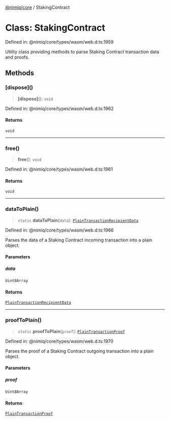 [@nimiq/core](../globals.md) / StakingContract

# Class: StakingContract

Defined in: @nimiq/core/types/wasm/web.d.ts:1959

Utility class providing methods to parse Staking Contract transaction data and proofs.

## Methods

### \[dispose\]()

> **\[dispose\]**(): `void`

Defined in: @nimiq/core/types/wasm/web.d.ts:1962

#### Returns

`void`

***

### free()

> **free**(): `void`

Defined in: @nimiq/core/types/wasm/web.d.ts:1961

#### Returns

`void`

***

### dataToPlain()

> `static` **dataToPlain**(`data`): [`PlainTransactionRecipientData`](../type-aliases/PlainTransactionRecipientData.md)

Defined in: @nimiq/core/types/wasm/web.d.ts:1966

Parses the data of a Staking Contract incoming transaction into a plain object.

#### Parameters

##### data

`Uint8Array`

#### Returns

[`PlainTransactionRecipientData`](../type-aliases/PlainTransactionRecipientData.md)

***

### proofToPlain()

> `static` **proofToPlain**(`proof`): [`PlainTransactionProof`](../type-aliases/PlainTransactionProof.md)

Defined in: @nimiq/core/types/wasm/web.d.ts:1970

Parses the proof of a Staking Contract outgoing transaction into a plain object.

#### Parameters

##### proof

`Uint8Array`

#### Returns

[`PlainTransactionProof`](../type-aliases/PlainTransactionProof.md)
